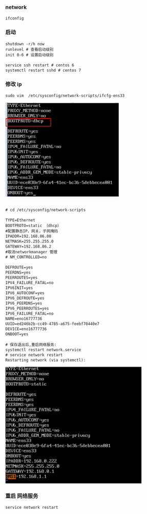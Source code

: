 ### network

```shell
ifconfig
```

### 启动

```shell
shutdown -r/h now
runlevel # 查看启动级别
init 0-6 # 设置启动级别

service ssh restart # centos 6
systemctl restart sshd # centos 7
```

### 修改 ip

```shell
sudo vim  /etc/sysconfig/network-scripts/ifcfg-ens33
```

![1562337083550](assets/1562337083550.png)

```shell

# cd /etc/sysconfig/network-scripts

TYPE=Ethernet
BOOTPROTO=static （dhcp）
#配置静态IP，网关，子网掩码
IPADDR=192.168.86.88
NETMASK=255.255.255.0
GATEWAY=192.168.86.2
#取消networkmanager 管理
# NM_CONTROLLED=no

DEFROUTE=yes
PEERDNS=yes
PEERROUTES=yes
IPV4_FAILURE_FATAL=no
IPV6INIT=yes
IPV6_AUTOCONF=yes
IPV6_DEFROUTE=yes
IPV6_PEERDNS=yes
IPV6_PEERROUTES=yes
IPV6_FAILURE_FATAL=no
NAME=eno16777736
UUID=ed246b2b-cc49-4785-a675-feebf70440e7
DEVICE=eno16777736
ONBOOT=yes

# 保存退出后,重启网络服务:
systemctl restart network.service
# service network restart
Restarting network (via systemctl):                 

```



![1562336823731](assets/1562336823731.png)

### 重启 网络服务

```shell
service network restart
```

